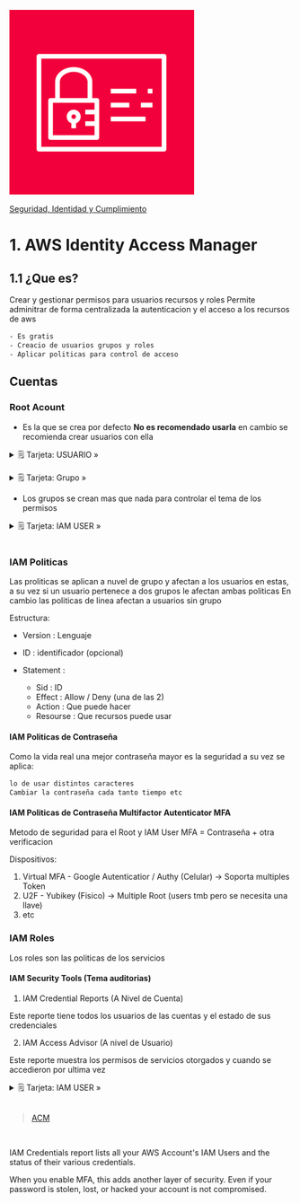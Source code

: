 ![Amazon IAM](../../00_assets/Seguridad,%20identidad%20y%20cumplimiento/IAM-logo.png)

[Seguridad, Identidad y Cumplimiento](../../05-Seguridad_Identidad_y_Cumplimiento/)

# 1. AWS Identity Access Manager

## 1.1 ¿Que es?

Crear y gestionar permisos para usuarios recursos y roles
Permite adminitrar de forma centralizada la autenticacion y el acceso a los recursos de aws

    - Es gratis
    - Creacio de usuarios grupos y roles
    - Aplicar politicas para control de acceso

## Cuentas

### Root Acount

* Es la que se crea por defecto **No es recomendado usarla** en cambio se recomienda crear usuarios con ella

<details>
<summary>🗒 Tarjeta: USUARIO »</summary>

| info |
| ---- |
| Representa una persona en la organizacion |
| Se pueden agrupar en grupos |


</details>
<br>
<details>
<summary>🗒 Tarjeta: Grupo »</summary>

| info |
| ---- |
| Un grupo es una asociacion de usuarios |
| Se pueden agrupar en grupos |


</details>

* Los grupos se crean mas que nada para controlar el tema de los permisos
<details>
<summary>🗒 Tarjeta: IAM USER »</summary>

| Permisos |
| ---- |
| Se escriben en formato JSON Documentation |

</details>

<br>

### IAM Politicas

Las proliticas se aplican a nuvel de grupo y afectan a los usuarios en estas, a su vez si un usuario pertenece a dos grupos le afectan ambas politicas
En cambio las politicas de linea afectan a usuarios sin grupo

Estructura:

- Version : Lenguaje
- ID :  identificador (opcional)
- Statement : 

    - Sid       : ID
    - Effect    : Allow / Deny (una de las 2)
    - Action    : Que puede hacer
    - Resourse  : Que recursos puede usar

#### IAM Politicas de Contraseña

Como la vida real una mejor contraseña mayor es la seguridad a su vez se aplica: 
    
    lo de usar distintos caracteres
    Cambiar la contraseña cada tanto tiempo etc

#### IAM Politicas de Contraseña Multifactor Autenticator MFA

Metodo de seguridad para el Root y IAM User 
MFA = Contraseña + otra verificacion

Dispositivos:

1. Virtual MFA  - Google Autenticatior / Authy (Celular)    -> Soporta multiples Token
2. U2F          - Yubikey (Fisico)                          -> Multiple Root (users tmb pero se necesita una llave)
3. etc

### IAM Roles

Los roles son las politicas de los servicios


#### IAM Security Tools (Tema auditorias)

1. IAM Credential Reports (A Nivel de Cuenta)

Este reporte tiene todos los usuarios de las cuentas y el estado de sus credenciales

2. IAM Access Advisor (A nivel de Usuario)

Este reporte muestra los permisos de servicios otorgados y cuando se accedieron por ultima vez

<details>
<summary>🗒 Tarjeta: IAM USER »</summary>

| Para acceder a la CLI |
| ---- |
| Acess Key ID |
| Secret access Key |

</details>


<br/>

> [ACM](../Proteccion%20de%20datos/acm.md)

<br/>

IAM Credentials report lists all your AWS Account's IAM Users and the status of their various credentials.

When you enable MFA, this adds another layer of security. Even if your password is stolen, lost, or hacked your account is not compromised.

